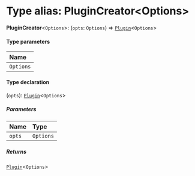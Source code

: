 # Type alias: PluginCreator\<Options>

**PluginCreator**<`Options`>: (`opts`: `Options`) => [`Plugin`](/auto-docs/core/variables/Plugin-1.md)<`Options`>

#### Type parameters

| Name |
| :------ |
| `Options` |

#### Type declaration

(`opts`): [`Plugin`](/auto-docs/core/variables/Plugin-1.md)<`Options`>

##### Parameters

| Name | Type |
| :------ | :------ |
| `opts` | `Options` |

##### Returns

[`Plugin`](/auto-docs/core/variables/Plugin-1.md)<`Options`>
